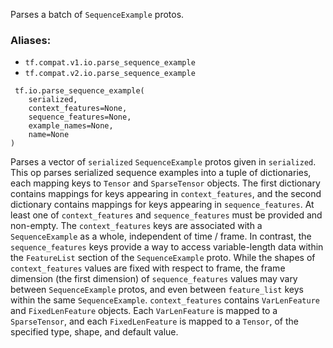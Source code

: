 Parses a batch of `SequenceExample` protos.
### Aliases:
- `tf.compat.v1.io.parse_sequence_example`
- `tf.compat.v2.io.parse_sequence_example`

```
 tf.io.parse_sequence_example(
    serialized,
    context_features=None,
    sequence_features=None,
    example_names=None,
    name=None
)
```
Parses a vector of `serialized` `SequenceExample` protos given in `serialized`.
This op parses serialized sequence examples into a tuple of dictionaries, each mapping keys to `Tensor` and `SparseTensor` objects. The first dictionary contains mappings for keys appearing in `context_features`, and the second dictionary contains mappings for keys appearing in `sequence_features`.
At least one of `context_features` and `sequence_features` must be provided and non-empty.
The `context_features` keys are associated with a `SequenceExample` as a whole, independent of time / frame. In contrast, the `sequence_features` keys provide a way to access variable-length data within the `FeatureList` section of the `SequenceExample` proto. While the shapes of `context_features` values are fixed with respect to frame, the frame dimension (the first dimension) of `sequence_features` values may vary between `SequenceExample` protos, and even between `feature_list` keys within the same `SequenceExample`.
`context_features` contains `VarLenFeature` and `FixedLenFeature` objects. Each `VarLenFeature` is mapped to a `SparseTensor`, and each `FixedLenFeature` is mapped to a `Tensor`, of the specified type, shape, and default value.
